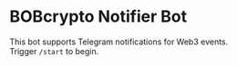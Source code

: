 # BOBcrypto Notifier Bot

This bot supports Telegram notifications for Web3 events.  
Trigger `/start` to begin.
